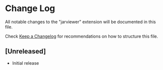 # Change Log

All notable changes to the "jarviewer" extension will be documented in this file.

Check [Keep a Changelog](http://keepachangelog.com/) for recommendations on how to structure this file.

## [Unreleased]

- Initial release